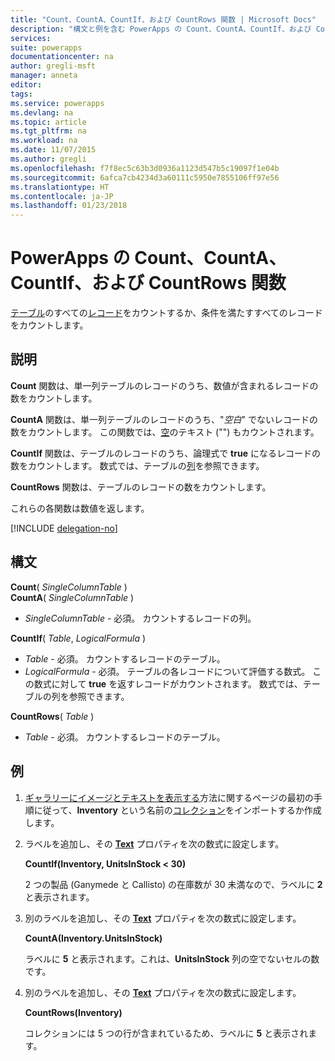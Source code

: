 ```yaml
---
title: "Count、CountA、CountIf、および CountRows 関数 | Microsoft Docs"
description: "構文と例を含む PowerApps の Count、CountA、CountIf、および CountRows 関数の参照情報"
services: 
suite: powerapps
documentationcenter: na
author: gregli-msft
manager: anneta
editor: 
tags: 
ms.service: powerapps
ms.devlang: na
ms.topic: article
ms.tgt_pltfrm: na
ms.workload: na
ms.date: 11/07/2015
ms.author: gregli
ms.openlocfilehash: f7f8ec5c63b3d0936a1123d547b5c19097f1e04b
ms.sourcegitcommit: 6afca7cb4234d3a60111c5950e7855106ff97e56
ms.translationtype: HT
ms.contentlocale: ja-JP
ms.lasthandoff: 01/23/2018
---
```

# <a name="count-counta-countif-and-countrows-functions-in-powerapps"></a>PowerApps の Count、CountA、CountIf、および CountRows 関数
[テーブル](../working-with-tables.md)のすべての[レコード](../working-with-tables.md#records)をカウントするか、条件を満たすすべてのレコードをカウントします。

## <a name="description"></a>説明
**Count** 関数は、単一列テーブルのレコードのうち、数値が含まれるレコードの数をカウントします。

**CountA** 関数は、単一列テーブルのレコードのうち、"*空白*" でないレコードの数をカウントします。 この関数では、[空](function-isblank-isempty.md)のテキスト ("") もカウントされます。

**CountIf** 関数は、テーブルのレコードのうち、論理式で **true** になるレコードの数をカウントします。  数式では、テーブルの[列](../working-with-tables.md#columns)を参照できます。

**CountRows** 関数は、テーブルのレコードの数をカウントします。

これらの各関数は数値を返します。

[!INCLUDE [delegation-no](../includes/delegation-no.md)]

## <a name="syntax"></a>構文
**Count**( *SingleColumnTable* )<br>
**CountA**( *SingleColumnTable* )

* *SingleColumnTable* - 必須。  カウントするレコードの列。  

**CountIf**( *Table*, *LogicalFormula* )

* *Table* - 必須。  カウントするレコードのテーブル。
* *LogicalFormula* - 必須。  テーブルの各レコードについて評価する数式。  この数式に対して **true** を返すレコードがカウントされます。  数式では、テーブルの列を参照できます。

**CountRows**( *Table* )

* *Table* - 必須。  カウントするレコードのテーブル。

## <a name="example"></a>例
1. [ギャラリーにイメージとテキストを表示する](../show-images-text-gallery-sort-filter.md)方法に関するページの最初の手順に従って、**Inventory** という名前の[コレクション](../working-with-data-sources.md#collections)をインポートするか作成します。
2. ラベルを追加し、その **[Text](../controls/properties-core.md)** プロパティを次の数式に設定します。
   
    **CountIf(Inventory, UnitsInStock < 30)**
   
    2 つの製品 (Ganymede と Callisto) の在庫数が 30 未満なので、ラベルに **2** と表示されます。
3. 別のラベルを追加し、その **[Text](../controls/properties-core.md)** プロパティを次の数式に設定します。
   
    **CountA(Inventory.UnitsInStock)**
   
    ラベルに **5** と表示されます。これは、**UnitsInStock** 列の空でないセルの数です。
4. 別のラベルを追加し、その **[Text](../controls/properties-core.md)** プロパティを次の数式に設定します。
   
    **CountRows(Inventory)**
   
    コレクションには 5 つの行が含まれているため、ラベルに **5** と表示されます。

